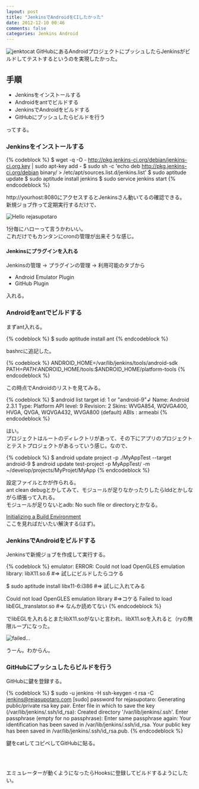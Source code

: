 ```yaml
---
layout: post
title: "JenkinsでAndroidをCIしたかった"
date: 2012-12-10 00:46
comments: false
categories: Jenkins Android
---
```


![jenktocat](http://dl.dropbox.com/u/54255753/blog/201212/jenktocat.jpg)
GitHubにあるAndroidプロジェクトにプッシュしたらJenkinsがビルドしてテストするというのを実現したかった。  

## 手順

- Jenkinsをインストールする
- Androidをantでビルドする
- JenkinsでAndroidをビルドする
- GitHubにプッシュしたらビルドを行う

ってする。

### Jenkinsをインストールする

{% codeblock %}
$ wget -q -O - http://pkg.jenkins-ci.org/debian/jenkins-ci.org.key | sudo apt-key add -
$ sudo sh -c 'echo deb http://pkg.jenkins-ci.org/debian binary/ > /etc/apt/sources.list.d/jenkins.list'
$ sudo aptitude update
$ sudo aptitude install jenkins
$ sudo service jenkins start
{% endcodeblock %}

http://yourhost:8080にアクセスするとJenkinsさん動いてるの確認できる。  
新規ジョブ作って定期実行するだけで、  

![Hello rejasupotaro](http://dl.dropbox.com/u/54255753/blog/201212/success.png)  

1分毎にハローって言うかわいい。  
これだけでもカンタンにcronの管理が出来そうな感じ。  

#### Jenkinsにプラグインを入れる

Jenkinsの管理 -> プラグインの管理 -> 利用可能のタブから

- Android Emulator Plugin
- GitHub Plugin

入れる。  

### Androidをantでビルドする

まずant入れる。  

{% codeblock %}
$ sudo aptitude install ant
{% endcodeblock %}

bashrcに追記した。  

{% codeblock %}
ANDROID_HOME=/var/lib/jenkins/tools/android-sdk
PATH=$PATH:$ANDROID_HOME/tools:$ANDROID_HOME/platform-tools
{% endcodeblock %}

この時点でAndroidのリストを見てみる。  

{% codeblock %}
$ android list target
id: 1 or "android-9"↲
     Name: Android 2.3.1
     Type: Platform
     API level: 9
     Revision: 2
     Skins: WVGA854, WQVGA400, HVGA, QVGA, WQVGA432, WVGA800 (default)
     ABIs : armeabi
{% endcodeblock %}

はい。  
プロジェクトはルートのディレクトリがあって、その下にアプリのプロジェクトとテストプロジェクトがあるっていう感じ。なので、  

{% codeblock %}
$ android update project -p ./MyAppTest --target android-9
$ android update test-project -p MyAppTest/ -m ~/develop/projects/MyProjet/MyApp
{% endcodeblock %}

設定ファイルとかが作られる。  
ant clean debugとかしてみて、モジュールが足りなかったりしたらlddとかしながら頑張って入れる。  
モジュールが足りないとadb: No such file or directoryとかなる。  

[Initializing a Build Environment](http://source.android.com/source/initializing.html)  
ここを見ればだいたい解決する(はず)。  

### JenkinsでAndroidをビルドする

Jenkinsで新規ジョブを作成して実行する。  

{% codeblock %}
emulator: ERROR: Could not load OpenGLES emulation library: libX11.so.6 #=> 試しにビルドしたらコケる

$ sudo aptitude install libx11-6:i386 #=> 試しに入れてみる

Could not load OpenGLES emulation library #=>コケる
Failed to load libEGL_translator.so #=> なんか読めてない
{% endcodeblock %}

でlibEGLを入れるとまたlibX11.soがないと言われ、libX11.soを入れると（ryの無限ループになった。  

![failed...](http://dl.dropbox.com/u/54255753/blog/201212/failed.png)  

うーん。わからん。  

### GitHubにプッシュしたらビルドを行う

GitHubに鍵を登録する。  

{% codeblock %}
$ sudo -u jenkins -H ssh-keygen -t rsa -C jenkins@rejasupotaro.com
[sudo] password for rejasupotaro:
Generating public/private rsa key pair.
Enter file in which to save the key (/var/lib/jenkins/.ssh/id_rsa):
Created directory '/var/lib/jenkins/.ssh'.
Enter passphrase (empty for no passphrase):
Enter same passphrase again:
Your identification has been saved in /var/lib/jenkins/.ssh/id_rsa.
Your public key has been saved in /var/lib/jenkins/.ssh/id_rsa.pub.
{% endcodeblock %}

鍵をcatしてコピペしてGitHubに貼る。  
　  
　  
　  
エミュレーターが動くようになったらHooksに登録してビルドするようにしたい。  
